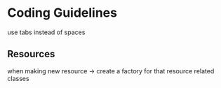# Coding Guidelines


use tabs instead of spaces



## Resources

when making new resource -> create a factory for that resource related classes
